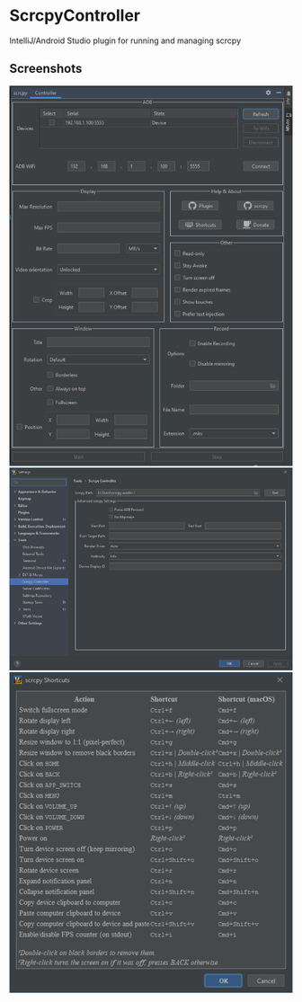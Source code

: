 # ScrcpyController
IntelliJ/Android Studio plugin for running and managing scrcpy

## Screenshots
![Main Tool Window](/screens/main.png?raw=true)
![Settings](/screens/settings.png?raw=true)
![Shortcuts Dialog](/screens/shortcuts.png?raw=true)
